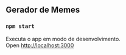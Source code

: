 
## Gerador de Memes 

### `npm start`

Executa o app em modo de desenvolvimento.<br />
Open [http://localhost:3000](http://localhost:3000) 